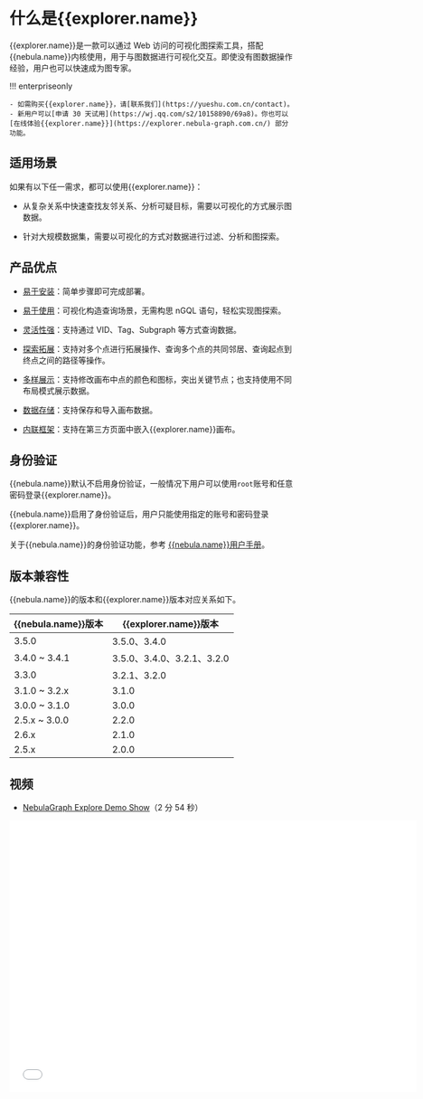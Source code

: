 # 什么是{{explorer.name}}

{{explorer.name}}是一款可以通过 Web 访问的可视化图探索工具，搭配{{nebula.name}}内核使用，用于与图数据进行可视化交互。即使没有图数据操作经验，用户也可以快速成为图专家。 

!!! enterpriseonly

    - 如需购买{{explorer.name}}，请[联系我们](https://yueshu.com.cn/contact)。
    - 新用户可以[申请 30 天试用](https://wj.qq.com/s2/10158890/69a8)。你也可以[在线体验{{explorer.name}}](https://explorer.nebula-graph.com.cn/) 部分功能。

## 适用场景

如果有以下任一需求，都可以使用{{explorer.name}}：

- 从复杂关系中快速查找友邻关系、分析可疑目标，需要以可视化的方式展示图数据。

- 针对大规模数据集，需要以可视化的方式对数据进行过滤、分析和图探索。

## 产品优点

- [易于安装](../deploy-connect/ex-ug-deploy.md)：简单步骤即可完成部署。

- [易于使用](../12.query-visually.md)：可视化构造查询场景，无需构思 nGQL 语句，轻松实现图探索。

- [灵活性强](../graph-explorer/ex-ug-query-exploration.md)：支持通过 VID、Tag、Subgraph 等方式查询数据。

- [探索拓展](../graph-explorer/ex-ug-graph-exploration.md)：支持对多个点进行拓展操作、查询多个点的共同邻居、查询起点到终点之间的路径等操作。

- [多样展示](../canvas-operations/canvas-overview.md)：支持修改画布中点的颜色和图标，突出关键节点；也支持使用不同布局模式展示数据。

- [数据存储](../canvas-operations/canvas-snapshot.md)：支持保存和导入画布数据。

- [内联框架](../iframe.md)：支持在第三方页面中嵌入{{explorer.name}}画布。

<!-- - 便于筛选：支持基于自定义条件灵活筛选需要展示的数据。-->

## 身份验证

{{nebula.name}}默认不启用身份验证，一般情况下用户可以使用`root`账号和任意密码登录{{explorer.name}}。

{{nebula.name}}启用了身份验证后，用户只能使用指定的账号和密码登录{{explorer.name}}。

关于{{nebula.name}}的身份验证功能，参考 [{{nebula.name}}用户手册](../../7.data-security/1.authentication/1.authentication.md "点击前往{{nebula.name}}官网")。

## 版本兼容性

{{nebula.name}}的版本和{{explorer.name}}版本对应关系如下。

|{{nebula.name}}版本 | {{explorer.name}}版本 |
| --- | --- |
| 3.5.0         | 3.5.0、3.4.0   |
| 3.4.0 ~ 3.4.1 | 3.5.0、3.4.0、3.2.1、3.2.0   |
| 3.3.0 | 3.2.1、3.2.0|
| 3.1.0 ~ 3.2.x| 3.1.0|
| 3.0.0 ~ 3.1.0 | 3.0.0  |
| 2.5.x ~ 3.0.0| 2.2.0|
| 2.6.x | 2.1.0 |
| 2.5.x | 2.0.0 |


## 视频

* [NebulaGraph Explore Demo Show](https://www.bilibili.com/video/BV1VL4y1V7C2/)（2 分 54 秒）
<iframe src="//player.bilibili.com/player.html?aid=853353222&bvid=BV1VL4y1V7C2&cid=581214591&page=1&high_quality=1" scrolling="no" border="0" frameborder="no" framespacing="0" allowfullscreen="true" width="720px" height="480px"> </iframe>
